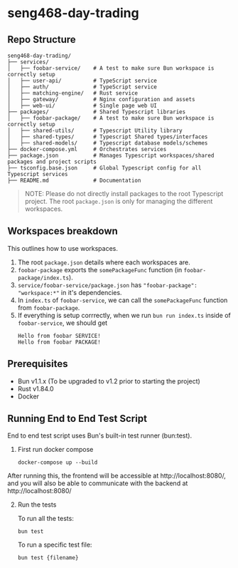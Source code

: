 # seng468-day-trading

## Repo Structure

```
seng468-day-trading/
├── services/
│   ├── foobar-service/    # A test to make sure Bun workspace is correctly setup
│   ├── user-api/          # TypeScript service
│   ├── auth/              # TypeScript service
│   ├── matching-engine/   # Rust service
│   ├── gateway/           # Nginx configuration and assets
│   ├── web-ui/            # Single page web UI
├── packages/              # Shared Typescript libraries
│   ├── foobar-package/    # A test to make sure Bun workspace is correctly setup
│   ├── shared-utils/      # Typescript Utility library
│   ├── shared-types/      # Typescript Shared types/interfaces
│   ├── shared-models/     # Typescript database models/schemes
├── docker-compose.yml     # Orchestrates services
├── package.json           # Manages Typescript workspaces/shared packages and project scripts
├── tsconfig.base.json     # Global Typescript config for all Typescript services
├── README.md              # Documentation

```

> NOTE: Please do not directly install packages to the root Typescript project. The root `package.json` is only for managing the different workspaces.

## Workspaces breakdown

This outlines how to use workspaces.

1. The root `package.json` details where each workspaces are.
2. `foobar-package` exports the `somePackageFunc` function (in `foobar-package/index.ts`).
3. `service/foobar-service/package.json` has `"foobar-package": "workspace:*"` in it's dependencies.
4. In `index.ts` of `foobar-service`, we can call the `somePackageFunc` function from `foobar-package`.
5. If everything is setup corrrectly, when we run `bun run index.ts` inside of `foobar-service`, we should get
   ```
   Hello from foobar SERVICE!
   Hello from foobar PACKAGE!
   ```

## Prerequisites

- Bun v1.1.x (To be upgraded to v1.2 prior to starting the project)
- Rust v1.84.0
- Docker

## Running End to End Test Script

End to end test script uses Bun's built-in test runner (bun:test).

1. First run docker compose

   ```
   docker-compose up --build
   ```

After running this, the frontend will be accessible at http://localhost:8080/, and you will also be able to communicate with the backend at http://localhost:8080/

2. Run the tests

   To run all the tests:
   ```
   bun test
   ```

   To run a specific test file:
   ```
   bun test {filename}
   ```
